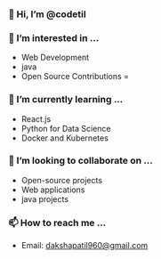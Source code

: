 ### 👋 Hi, I’m @codetil
### 👀 I’m interested in ...
- Web Development
- java
- Open Source Contributions
=
### 🌱 I’m currently learning ...
- React.js
- Python for Data Science
- Docker and Kubernetes

### 💞️ I’m looking to collaborate on ...
- Open-source projects
- Web applications
- java projects

### 📫 How to reach me ...
- Email: dakshapatil960@gmail.com
